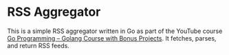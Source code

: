 # RSS Aggregator

This is a simple RSS aggregator written in Go as part of the YouTube course [Go Programming – Golang Course with Bonus Projects](https://www.youtube.com/watch?v=un6ZyFkqFKo). It fetches, parses, and return RSS feeds.
